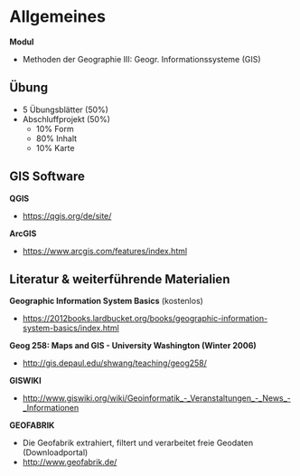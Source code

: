 # Allgemeines

**Modul**
- Methoden der Geographie III: Geogr. Informationssysteme (GIS)


## Übung

- 5 Übungsblätter (50%)
- Abschluffprojekt (50%)
    - 10% Form
    - 80% Inhalt
    - 10% Karte


## GIS Software

**QGIS**
- https://qgis.org/de/site/

**ArcGIS**
- https://www.arcgis.com/features/index.html


## Literatur & weiterführende Materialien

**Geographic Information System Basics** (kostenlos)
- https://2012books.lardbucket.org/books/geographic-information-system-basics/index.html

**Geog 258: Maps and GIS - University Washington (Winter 2006)**
- http://gis.depaul.edu/shwang/teaching/geog258/

**GISWIKI**
- http://www.giswiki.org/wiki/Geoinformatik_-_Veranstaltungen_-_News_-_Informationen

**GEOFABRIK**
- Die Geofabrik extrahiert, filtert und verarbeitet freie Geodaten (Downloadportal)
- http://www.geofabrik.de/

